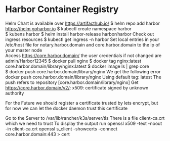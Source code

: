 # Harbor Container Registry
Helm Chart is available over https://artifacthub.io/
$ helm repo add harbor https://helm.goharbor.io
$ kubectl create namespace harbor  
$ kubens harbor
$ helm install harbor-release harbor/harbor
Check out ingress resources
$ kubectl get ingress -n harbor
Set local entries in your /etc/host file for notary.harbor.domain and core.harbor.domain to the ip of your master node  
Access https://core.harbor.domain/ the user credentials if not changed are admin/Harbor12345
$ docker pull nginx
$ docker tag nginx:latest core.harbor.domain/library/nginx:latest
$ docker image ls | grep core  
$ docker push core.harbor.domain/library/nginx 
We get the following error
docker push core.harbor.domain/library/nginx
Using default tag: latest
The push refers to repository [core.harbor.domain/library/nginx]
Get https://core.harbor.domain/v2/: x509: certificate signed by unknown authority

For the Future we should register a certificate trusted by lets encrypt, but for now we can let the docker daemon trust this certificate

Go to the Server to /var/lib/rancher/k3s/server/tls
There is a file client-ca.crt which we need to trust
To display the output run openssl x509 -text -noout -in client-ca.crt
openssl s_client -showcerts -connect core.harbor.domain:443 > cert
